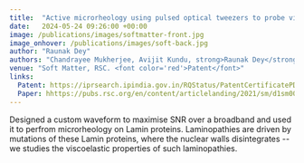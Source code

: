 ```yaml
---
title:  "Active microrheology using pulsed optical tweezers to probe viscoelasticity of lamin A"
date:   2024-05-24 09:26:00 +00:00
image: /publications/images/softmatter-front.jpg
image_onhover: /publications/images/soft-back.jpg
author: "Raunak Dey"
authors: "Chandrayee Mukherjee, Avijit Kundu, strong>Raunak Dey</strong>, Ayan Banerjee, Kaushik Sengupta"
venue: "Soft Matter, RSC. <font color='red'>Patent</font>"
links:
  Patent: https://iprsearch.ipindia.gov.in/RQStatus/PatentCertificatePDF.aspx?AppNo=MjAyMjMxMDMwNTk0&FullPath=LVBhdGVudENlcnRpZmljYXRlMjQtMDUtMjAyNC5wZGY=
  Paper: hhttps://pubs.rsc.org/en/content/articlelanding/2021/sm/d1sm00293g
---
```

Designed a custom waveform to maximise SNR over a broadband and used it to perfrom microrheology on Lamin proteins. Laminopathies are driven by mutations of these Lamin proteins, where the nuclear walls disintegrates -- we studies the viscoelastic properties of such laminopathies.